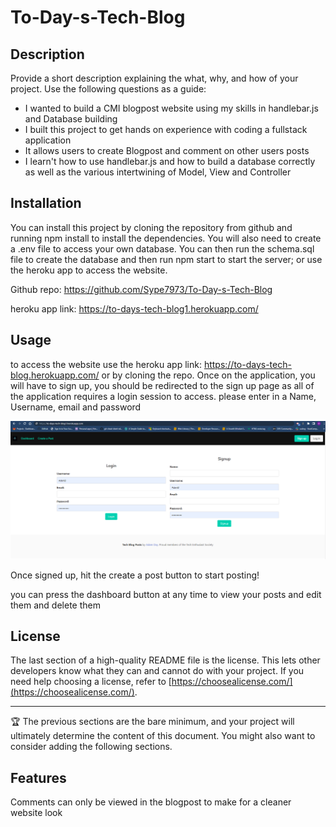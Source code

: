 # To-Day-s-Tech-Blog

## Description

Provide a short description explaining the what, why, and how of your project. Use the following questions as a guide:

- I wanted to build a CMI blogpost website using my skills in handlebar.js and Database building
- I built this project to get hands on experience with coding a fullstack application
- It allows users to create Blogpost and comment on other users posts
- I learn't how to use handlebar.js and how to build a database correctly as well as the various intertwining of Model, View and Controller

## Installation

You can install this project by cloning the repository from github and running npm install to install the dependencies. You will also need to create a .env file to access your own database. You can then run the schema.sql file to create the database and then run npm start to start the server; or use the heroku app to access the website.

Github repo: https://github.com/Sype7973/To-Day-s-Tech-Blog

heroku app link: https://to-days-tech-blog1.herokuapp.com/

## Usage

to access the website use the heroku app link: https://to-days-tech-blog.herokuapp.com/ or by cloning the repo. Once on the application, you will have to sign up, you should be redirected to the sign up page as all of the application requires a login session to access. please enter in a Name, Username, email and password

![Sign up page](/public/img/screencap.PNG)

Once signed up, hit the create a post button to start posting!

you can press the dashboard button at any time to view your posts and edit them and delete them


## License

The last section of a high-quality README file is the license. This lets other developers know what they can and cannot do with your project. If you need help choosing a license, refer to [https://choosealicense.com/](https://choosealicense.com/).

---

🏆 The previous sections are the bare minimum, and your project will ultimately determine the content of this document. You might also want to consider adding the following sections.


## Features

Comments can only be viewed in the blogpost to make for a cleaner website look
